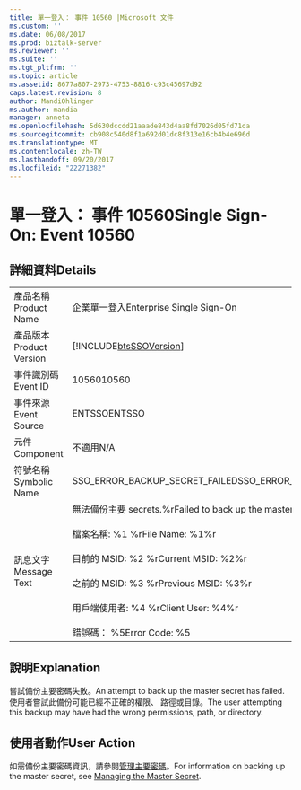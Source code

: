 ```yaml
---
title: 單一登入： 事件 10560 |Microsoft 文件
ms.custom: ''
ms.date: 06/08/2017
ms.prod: biztalk-server
ms.reviewer: ''
ms.suite: ''
ms.tgt_pltfrm: ''
ms.topic: article
ms.assetid: 8677a807-2973-4753-8816-c93c45697d92
caps.latest.revision: 8
author: MandiOhlinger
ms.author: mandia
manager: anneta
ms.openlocfilehash: 5d630dccdd21aaade843d4aa8fd7026d05fd71da
ms.sourcegitcommit: cb908c540d8f1a692d01dc8f313e16cb4b4e696d
ms.translationtype: MT
ms.contentlocale: zh-TW
ms.lasthandoff: 09/20/2017
ms.locfileid: "22271382"
---
```

# <a name="single-sign-on-event-10560"></a><span data-ttu-id="2db7f-102">單一登入： 事件 10560</span><span class="sxs-lookup"><span data-stu-id="2db7f-102">Single Sign-On: Event 10560</span></span>
## <a name="details"></a><span data-ttu-id="2db7f-103">詳細資料</span><span class="sxs-lookup"><span data-stu-id="2db7f-103">Details</span></span>  
  
|||  
|-|-|  
|<span data-ttu-id="2db7f-104">產品名稱</span><span class="sxs-lookup"><span data-stu-id="2db7f-104">Product Name</span></span>|<span data-ttu-id="2db7f-105">企業單一登入</span><span class="sxs-lookup"><span data-stu-id="2db7f-105">Enterprise Single Sign-On</span></span>|  
|<span data-ttu-id="2db7f-106">產品版本</span><span class="sxs-lookup"><span data-stu-id="2db7f-106">Product Version</span></span>|[!INCLUDE[btsSSOVersion](../includes/btsssoversion-md.md)]|  
|<span data-ttu-id="2db7f-107">事件識別碼</span><span class="sxs-lookup"><span data-stu-id="2db7f-107">Event ID</span></span>|<span data-ttu-id="2db7f-108">10560</span><span class="sxs-lookup"><span data-stu-id="2db7f-108">10560</span></span>|  
|<span data-ttu-id="2db7f-109">事件來源</span><span class="sxs-lookup"><span data-stu-id="2db7f-109">Event Source</span></span>|<span data-ttu-id="2db7f-110">ENTSSO</span><span class="sxs-lookup"><span data-stu-id="2db7f-110">ENTSSO</span></span>|  
|<span data-ttu-id="2db7f-111">元件</span><span class="sxs-lookup"><span data-stu-id="2db7f-111">Component</span></span>|<span data-ttu-id="2db7f-112">不適用</span><span class="sxs-lookup"><span data-stu-id="2db7f-112">N/A</span></span>|  
|<span data-ttu-id="2db7f-113">符號名稱</span><span class="sxs-lookup"><span data-stu-id="2db7f-113">Symbolic Name</span></span>|<span data-ttu-id="2db7f-114">SSO_ERROR_BACKUP_SECRET_FAILED</span><span class="sxs-lookup"><span data-stu-id="2db7f-114">SSO_ERROR_BACKUP_SECRET_FAILED</span></span>|  
|<span data-ttu-id="2db7f-115">訊息文字</span><span class="sxs-lookup"><span data-stu-id="2db7f-115">Message Text</span></span>|<span data-ttu-id="2db7f-116">無法備份主要 secrets.%r</span><span class="sxs-lookup"><span data-stu-id="2db7f-116">Failed to back up the master secrets.%r</span></span><br /><br /> <span data-ttu-id="2db7f-117">檔案名稱: %1 %r</span><span class="sxs-lookup"><span data-stu-id="2db7f-117">File Name: %1%r</span></span><br /><br /> <span data-ttu-id="2db7f-118">目前的 MSID: %2 %r</span><span class="sxs-lookup"><span data-stu-id="2db7f-118">Current MSID: %2%r</span></span><br /><br /> <span data-ttu-id="2db7f-119">之前的 MSID: %3 %r</span><span class="sxs-lookup"><span data-stu-id="2db7f-119">Previous MSID: %3%r</span></span><br /><br /> <span data-ttu-id="2db7f-120">用戶端使用者: %4 %r</span><span class="sxs-lookup"><span data-stu-id="2db7f-120">Client User: %4%r</span></span><br /><br /> <span data-ttu-id="2db7f-121">錯誤碼： %5</span><span class="sxs-lookup"><span data-stu-id="2db7f-121">Error Code: %5</span></span>|  
  
## <a name="explanation"></a><span data-ttu-id="2db7f-122">說明</span><span class="sxs-lookup"><span data-stu-id="2db7f-122">Explanation</span></span>  
 <span data-ttu-id="2db7f-123">嘗試備份主要密碼失敗。</span><span class="sxs-lookup"><span data-stu-id="2db7f-123">An attempt to back up the master secret has failed.</span></span> <span data-ttu-id="2db7f-124">使用者嘗試此備份可能已經不正確的權限、 路徑或目錄。</span><span class="sxs-lookup"><span data-stu-id="2db7f-124">The user attempting this backup may have had the wrong permissions, path, or directory.</span></span>  
  
## <a name="user-action"></a><span data-ttu-id="2db7f-125">使用者動作</span><span class="sxs-lookup"><span data-stu-id="2db7f-125">User Action</span></span>  
 <span data-ttu-id="2db7f-126">如需備份主要密碼資訊，請參閱[管理主要密碼](../core/managing-the-master-secret.md)。</span><span class="sxs-lookup"><span data-stu-id="2db7f-126">For information on backing up the master secret, see [Managing the Master Secret](../core/managing-the-master-secret.md).</span></span>